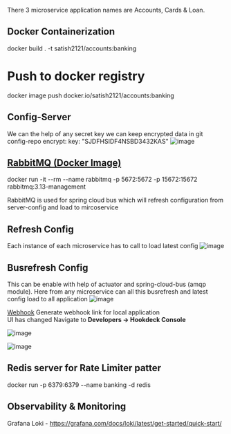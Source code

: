 There 3 microservice application names are Accounts, Cards & Loan.

Docker Containerization
----------------------
docker build . -t satish2121/accounts:banking

Push to docker registry
=======================
docker image push docker.io/satish2121/accounts:banking

Config-Server
-------------
We can the help of any secret key we can keep encrypted data in git config-repo
encrypt:
  key: "SJDFHSIDF4NSBD3432KAS"
![image](https://github.com/Satish522/BankingApplication/assets/9487171/46c48d00-2a48-48c7-825c-b38d222a0cf8)


[RabbitMQ (Docker Image)](https://www.rabbitmq.com/docs/download)
---------------------------------------
docker run -it --rm --name rabbitmq -p 5672:5672 -p 15672:15672 rabbitmq:3.13-management

RabbitMQ is used for spring cloud bus which will refresh configuration from server-config and load to mircoservice

Refresh Config
---------------
Each instance of each microservice has to call to load latest config
![image](https://github.com/Satish522/BankingApplication/assets/9487171/f13061d4-0e5b-4f0e-9ad5-727d4f2122a3)

Busrefresh Config
-------------------
This can be enable with help of actuator and spring-cloud-bus (amqp module). Here from any microservice can all this busrefresh and latest config load to all application
![image](https://github.com/Satish522/BankingApplication/assets/9487171/4fa064cd-162c-4967-9259-8e37bb4c2a24)

[Webhook](https://hookdeck.com/)
Generate webhook link for local application <br>
UI has changed Navigate to **Developers -> Hookdeck Console** 

![image](https://github.com/Satish522/BankingApplication/assets/9487171/3a329489-48dc-434c-99fa-6cb537ab6f9c)

![image](https://github.com/Satish522/BankingApplication/assets/9487171/1b5b6856-18bb-49e3-beee-685f513b62df)


Redis server for Rate Limiter patter
-------------------------------------
docker run -p 6379:6379 --name banking -d redis


Observability & Monitoring
---------------------------
Grafana Loki - https://grafana.com/docs/loki/latest/get-started/quick-start/

